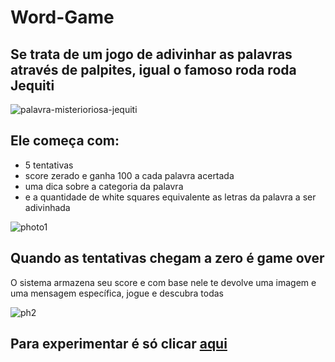 # Word-Game

## Se trata de um jogo de adivinhar as palavras através de palpites, igual o famoso roda roda Jequiti
![palavra-misterioriosa-jequiti](https://github.com/Berto021/project_react_01_wordgame/assets/123036971/1fe9c648-4537-4491-a039-021413c48804)

## Ele começa com:
- 5 tentativas
- score zerado e ganha 100 a cada palavra acertada
- uma dica sobre a categoria da palavra
- e a quantidade de white squares equivalente as letras da palavra a ser adivinhada

![photo1](https://github.com/Berto021/project_react_01_wordgame/assets/123036971/4f234918-5565-4158-bc05-b57f707fd1b0)

## Quando as tentativas chegam a zero é game over
O sistema armazena seu score e com base nele te devolve uma imagem e uma mensagem específica, jogue e descubra todas

![ph2](https://github.com/Berto021/project_react_01_wordgame/assets/123036971/4012555b-88e4-4b59-9c68-5114f00ce866)


## Para experimentar é só clicar [aqui](https://project-react-01-wordgame.vercel.app/)
